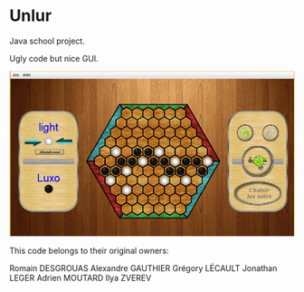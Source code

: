 Unlur
=====

Java school project.

Ugly code but nice GUI.

![Alt text](unlur.png?raw=true "Example")

This code belongs to their original owners:

Romain DESGROUAS
Alexandre GAUTHIER
Grégory LÉCAULT
Jonathan LEGER
Adrien MOUTARD
Ilya ZVEREV
